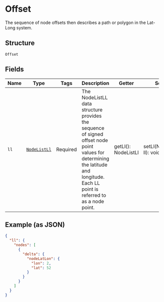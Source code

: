 
# Offset

The sequence of node offsets then describes a path or polygon in the Lat-Long system.

## Structure

`Offset`

## Fields

| Name | Type | Tags | Description | Getter | Setter |
|  --- | --- | --- | --- | --- | --- |
| `ll` | [`NodeListLl`](../../doc/models/node-list-ll.md) | Required | The NodeListLL data structure provides the sequence of signed offset node point values for determining the latitude and longitude. Each LL point is referred to as a node point. | getLl(): NodeListLl | setLl(NodeListLl ll): void |

## Example (as JSON)

```json
{
  "ll": {
    "nodes": [
      {
        "delta": {
          "nodeLatLon": {
            "lon": 2,
            "lat": 52
          }
        }
      }
    ]
  }
}
```

